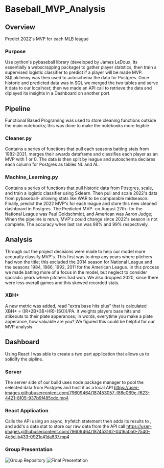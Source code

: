 # Baseball_MVP_Analysis
## Overview
Predict 2022's MVP for each MLB league

### Purpose
Use python's pybaseball library (developed by James LeDoux, its essentially a webscrapping package) to gather player statstics, then train a supervised logistic classifier to predict if a player will be made MVP. SQLalchemy was then used to autoschema the data for Postgres. Once historic and predicted data was in SQL we merged the two tables and serve it data to our localhost; then we made an API call to retrieve the data and diplayed its insights in a Dashboard on another port.

## Pipeline
Functional Based Programing was used to store cleaning functions outside the main notebooks; this was done to make the notebooks more legible
### Cleaner.py
Contains a series of functions that pull each seasons batting stats from 1982-2021, merges their awards dataframe and classifies each player as an MVP with 1 or 0. The data is then split by league and autoschema declares each column for Postgres as tables NL and AL. 
### Machine_Learning.py
Contains a series of functions that pull historic data from Postgres, scale, and train a logistic classifier using Sklearn. Then pull and scale 2022's data from pybaseball- allowing stats like WAR to be comparable midseason. Finally, predict the 2022 MVP's for each league and store this new cleaned dashboard in Postgres. The Predicted MVP- on August 27th- for the National League was Paul Goldschmidt, and American was Aaron Judge; When the pipeline is rerun, MVP's could change since 2022's season is not complete. The accuracy when last ran was 98% and 99% respectively.

## Analysis
Through out the project decisions were made to help our model more accuratly classify MVP's. This first was to drop any years where pitchers had won the title; this excluded the 2014 season for National League and the seasons 1984, 1986, 1992, 2011 for the American League. In this process we made batting more of a focus in the model, but neglect to consider sporadic years where pitchers had won. We also dropped 2020, since there were less overall games and this skewed recorded stats.
### XBH+
A new metric was added, read "extra base hits plus" that is calculated XBH+ = ((R+2B+3B+HR)-(SO))/PA. It weights players base hits and stikeouts to their plate apperances; In words, everytime you make a plate apperance, how valuable are you? We figured this could be helpful for our MVP analysis

## Dashboard
Using React I was able to create a two part application that allows us to solidify the pipline.
### Server
The server side of our build uses node package manager to pool the selected data from Postgres and host it as a local API
https://user-images.githubusercontent.com/79609464/187453057-f86e069e-f623-4421-8f05-937b9f485cdc.mp4

### React Application
Calls the API using an async, tryfetch statement then adds its results to 
, and add's a data stat to store our raw data from the API call
https://user-images.githubusercontent.com/79609464/187453162-0416a0a0-7540-4e5d-b433-0921c41da837.mp4




### Group Presentation
![Group Repository](https://github.com/lbp12/Moneyball)
![Final Presentation](https://docs.google.com/presentation/d/1XskK5MMPLX6G7jf0J1knfi2zl5QrayQTjjjfoeoP_kA/edit?usp=sharing)


